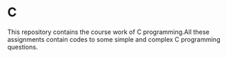 # C
This repository contains the course work of C programming.All these assignments contain codes to some simple and complex C programming questions.
